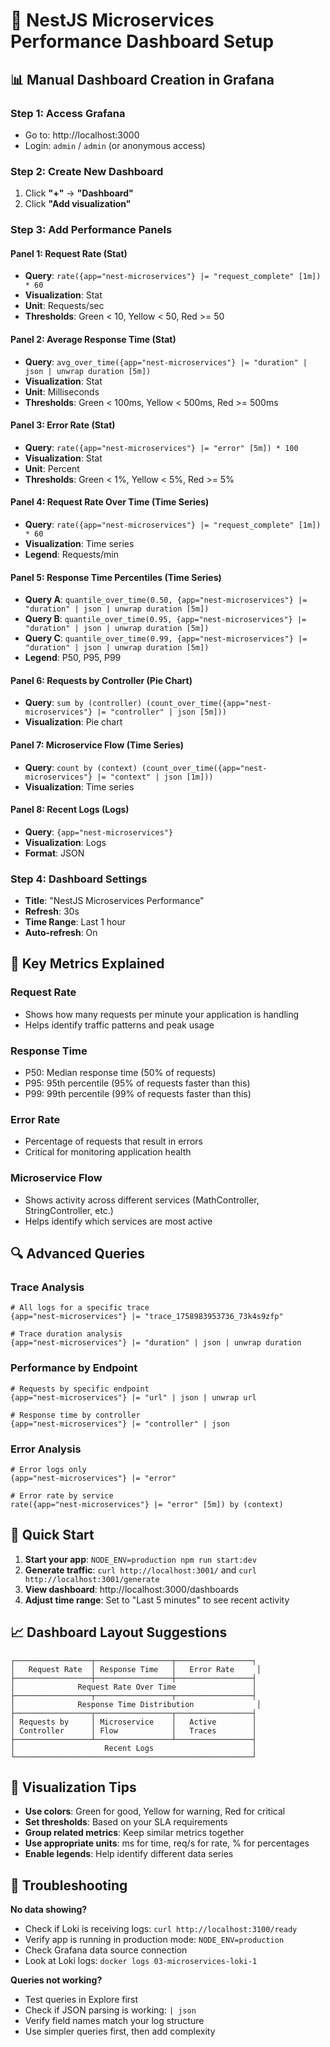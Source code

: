 # 🚀 NestJS Microservices Performance Dashboard Setup

## 📊 Manual Dashboard Creation in Grafana

### **Step 1: Access Grafana**
- Go to: http://localhost:3000
- Login: `admin` / `admin` (or anonymous access)

### **Step 2: Create New Dashboard**
1. Click **"+"** → **"Dashboard"**
2. Click **"Add visualization"**

### **Step 3: Add Performance Panels**

#### **Panel 1: Request Rate (Stat)**
- **Query**: `rate({app="nest-microservices"} |= "request_complete" [1m]) * 60`
- **Visualization**: Stat
- **Unit**: Requests/sec
- **Thresholds**: Green < 10, Yellow < 50, Red >= 50

#### **Panel 2: Average Response Time (Stat)**
- **Query**: `avg_over_time({app="nest-microservices"} |= "duration" | json | unwrap duration [5m])`
- **Visualization**: Stat
- **Unit**: Milliseconds
- **Thresholds**: Green < 100ms, Yellow < 500ms, Red >= 500ms

#### **Panel 3: Error Rate (Stat)**
- **Query**: `rate({app="nest-microservices"} |= "error" [5m]) * 100`
- **Visualization**: Stat
- **Unit**: Percent
- **Thresholds**: Green < 1%, Yellow < 5%, Red >= 5%

#### **Panel 4: Request Rate Over Time (Time Series)**
- **Query**: `rate({app="nest-microservices"} |= "request_complete" [1m]) * 60`
- **Visualization**: Time series
- **Legend**: Requests/min

#### **Panel 5: Response Time Percentiles (Time Series)**
- **Query A**: `quantile_over_time(0.50, {app="nest-microservices"} |= "duration" | json | unwrap duration [5m])`
- **Query B**: `quantile_over_time(0.95, {app="nest-microservices"} |= "duration" | json | unwrap duration [5m])`
- **Query C**: `quantile_over_time(0.99, {app="nest-microservices"} |= "duration" | json | unwrap duration [5m])`
- **Legend**: P50, P95, P99

#### **Panel 6: Requests by Controller (Pie Chart)**
- **Query**: `sum by (controller) (count_over_time({app="nest-microservices"} |= "controller" | json [5m]))`
- **Visualization**: Pie chart

#### **Panel 7: Microservice Flow (Time Series)**
- **Query**: `count by (context) (count_over_time({app="nest-microservices"} |= "context" | json [1m]))`
- **Visualization**: Time series

#### **Panel 8: Recent Logs (Logs)**
- **Query**: `{app="nest-microservices"}`
- **Visualization**: Logs
- **Format**: JSON

### **Step 4: Dashboard Settings**
- **Title**: "NestJS Microservices Performance"
- **Refresh**: 30s
- **Time Range**: Last 1 hour
- **Auto-refresh**: On

## 🎯 **Key Metrics Explained**

### **Request Rate**
- Shows how many requests per minute your application is handling
- Helps identify traffic patterns and peak usage

### **Response Time**
- P50: Median response time (50% of requests)
- P95: 95th percentile (95% of requests faster than this)
- P99: 99th percentile (99% of requests faster than this)

### **Error Rate**
- Percentage of requests that result in errors
- Critical for monitoring application health

### **Microservice Flow**
- Shows activity across different services (MathController, StringController, etc.)
- Helps identify which services are most active

## 🔍 **Advanced Queries**

### **Trace Analysis**
```logql
# All logs for a specific trace
{app="nest-microservices"} |= "trace_1758983953736_73k4s9zfp"

# Trace duration analysis
{app="nest-microservices"} |= "duration" | json | unwrap duration
```

### **Performance by Endpoint**
```logql
# Requests by specific endpoint
{app="nest-microservices"} |= "url" | json | unwrap url

# Response time by controller
{app="nest-microservices"} |= "controller" | json
```

### **Error Analysis**
```logql
# Error logs only
{app="nest-microservices"} |= "error"

# Error rate by service
rate({app="nest-microservices"} |= "error" [5m]) by (context)
```

## 🚀 **Quick Start**

1. **Start your app**: `NODE_ENV=production npm run start:dev`
2. **Generate traffic**: `curl http://localhost:3001/` and `curl http://localhost:3001/generate`
3. **View dashboard**: http://localhost:3000/dashboards
4. **Adjust time range**: Set to "Last 5 minutes" to see recent activity

## 📈 **Dashboard Layout Suggestions**

```
┌─────────────────┬─────────────────┬─────────────────┐
│   Request Rate  │ Response Time   │   Error Rate     │
├─────────────────┼─────────────────┼─────────────────┤
│              Request Rate Over Time                 │
├─────────────────┬─────────────────┬─────────────────┤
│              Response Time Distribution              │
├─────────────────┬─────────────────┬─────────────────┤
│ Requests by     │ Microservice    │   Active        │
│ Controller      │ Flow            │   Traces        │
├─────────────────┴─────────────────┴─────────────────┤
│                    Recent Logs                      │
└─────────────────────────────────────────────────────┘
```

## 🎨 **Visualization Tips**

- **Use colors**: Green for good, Yellow for warning, Red for critical
- **Set thresholds**: Based on your SLA requirements
- **Group related metrics**: Keep similar metrics together
- **Use appropriate units**: ms for time, req/s for rate, % for percentages
- **Enable legends**: Help identify different data series

## 🔧 **Troubleshooting**

**No data showing?**
- Check if Loki is receiving logs: `curl http://localhost:3100/ready`
- Verify app is running in production mode: `NODE_ENV=production`
- Check Grafana data source connection
- Look at Loki logs: `docker logs 03-microservices-loki-1`

**Queries not working?**
- Test queries in Explore first
- Check if JSON parsing is working: `| json`
- Verify field names match your log structure
- Use simpler queries first, then add complexity
